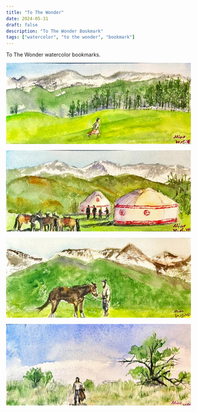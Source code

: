 ```yaml
---
title: "To The Wonder"
date: 2024-05-31
draft: false
description: "To The Wonder Bookmark"
tags: ["watercolor", "to the wonder", "bookmark"]
---
```

To The Wonder watercolor bookmarks.

![to-the-wonder-1](./to-the-wonder-1.jpg)

![to-the-wonder-2](./to-the-wonder-2.jpg)

![to-the-wonder-3](./to-the-wonder-3.jpg)

![to-the-wonder-4](./to-the-wonder-4.jpg)
